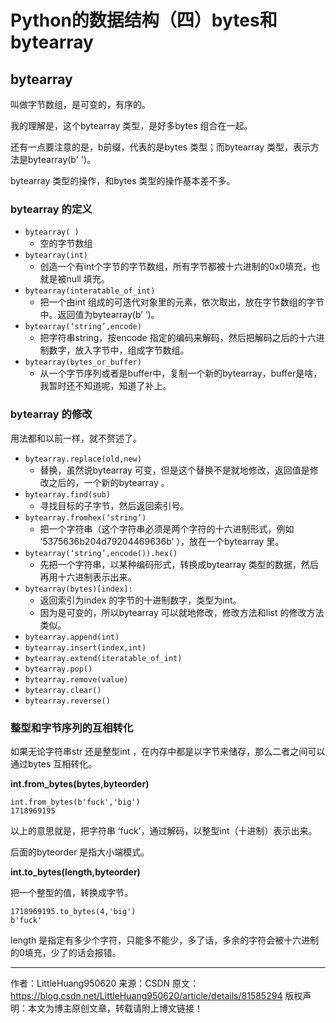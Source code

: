 # Python的数据结构（四）bytes和bytearray



## bytearray
叫做字节数组，是可变的，有序的。

我的理解是，这个bytearray 类型，是好多bytes 组合在一起。

还有一点要注意的是，b前缀，代表的是bytes 类型；而bytearray 类型，表示方法是bytearray(b' ')。

bytearray 类型的操作，和bytes 类型的操作基本差不多。

### bytearray 的定义
* `bytearray( )`
  * 空的字节数组
* `bytearray(int)`
  * 创造一个有int个字节的字节数组，所有字节都被十六进制的0x0填充，也就是被null 填充。
* `bytearray(interatable_of_int)`
  * 把一个由int 组成的可迭代对象里的元素，依次取出，放在字节数组的字节中。返回值为bytearray(b’ ‘)。
* `bytearray(‘string’,encode)`
  * 把字符串string，按encode 指定的编码来解码，然后把解码之后的十六进制数字，放入字节中，组成字节数组。
* `bytearray(bytes_or_buffer)`
  * 从一个字节序列或者是buffer中，复制一个新的bytearray，buffer是啥，我暂时还不知道呢，知道了补上。

### bytearray 的修改
用法都和以前一样，就不赘述了。
* `bytearray.replace(old,new)`
  * 替换，虽然说bytearray 可变，但是这个替换不是就地修改，返回值是修改之后的，一个新的bytearray 。
* `bytearray.find(sub)`
  * 寻找目标的子字节，然后返回索引号。
* `bytearray.fromhex(‘string’)`
  * 把一个字符串（这个字符串必须是两个字符的十六进制形式，例如 ‘5375636b204d79204469636b’ ），放在一个bytearray 里。
* `bytearray(‘string’,encode()).hex()`
  * 先把一个字符串，以某种编码形式，转换成bytearray 类型的数据，然后再用十六进制表示出来。
* `bytearray(bytes)[index]: `
  * 返回索引为index 的字节的十进制数字，类型为int。
  * 因为是可变的，所以bytearray 可以就地修改，修改方法和list 的修改方法类似。 
* `bytearray.append(int) `
* `bytearray.insert(index,int) `
* `bytearray.extend(iteratable_of_int) `
* `bytearray.pop() `
* `bytearray.remove(value) `
* `bytearray.clear() `
* `bytearray.reverse()`

### 整型和字节序列的互相转化
如果无论字符串str 还是整型int ，在内存中都是以字节来储存，那么二者之间可以通过bytes 互相转化。

**int.from_bytes(bytes,byteorder)**
```
int.from_bytes(b'fuck','big')
1718969195
```


以上的意思就是，把字符串 ‘fuck’，通过解码，以整型int（十进制）表示出来。

后面的byteorder 是指大小端模式。

**int.to_bytes(length,byteorder)**

把一个整型的值，转换成字节。
```
1718969195.to_bytes(4,'big')
b'fuck'
```

length 是指定有多少个字符，只能多不能少，多了话，多余的字符会被十六进制的0填充，少了的话会报错。

--------------------- 
作者：LittleHuang950620 
来源：CSDN 
原文：https://blog.csdn.net/LittleHuang950620/article/details/81585294 
版权声明：本文为博主原创文章，转载请附上博文链接！
